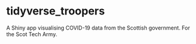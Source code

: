 # tidyverse_troopers
A Shiny app visualising COVID-19 data from the Scottish government. For the Scot Tech Army.
